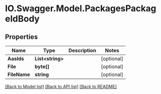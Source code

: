 # IO.Swagger.Model.PackagesPackageIdBody
## Properties

Name | Type | Description | Notes
------------ | ------------- | ------------- | -------------
**AasIds** | **List&lt;string&gt;** |  | [optional] 
**File** | **byte[]** |  | [optional] 
**FileName** | **string** |  | [optional] 

[[Back to Model list]](../README.md#documentation-for-models) [[Back to API list]](../README.md#documentation-for-api-endpoints) [[Back to README]](../README.md)

